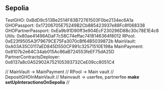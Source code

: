 ## Sepolia

TestGHO: 0xBdD9c513Be2514F83B72761503F0be2134ec6A1a
GHOPassport: 0x17206705E75249B2Cb885423937e88Fc8f068338
GHOPartnerPassport: 0xEa9b91D90ff3e904EcF230296D88c30c78E1E4c8
Utils: 0x80ae41498ADaF7c58C74effac7418146364f8012
RPool: 0xE23f9505A3f79679CE75Fa3070cBf64B5039872b
MainVault: 0xA03A35C0117aED845D550CF991c32571510E198a
MainPayment: 0x8107b2e64C34ab015Ac86aB724553feEF75dA25D
PartnerContractsDeployer: 0x6137a8c0A52902A752105393732CeE09cc8051C4




// MainVault -> MainPayment
// RPool -> Main vault 
// DepositGHOInMainVault
// Mainvault -> userfee, partnerfee
**make setUpInteractionsOnSepolia**
//